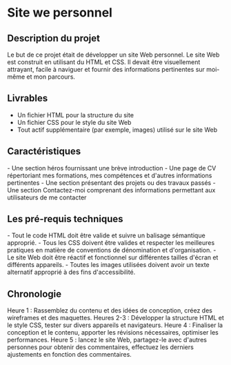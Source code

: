 <h1>Site we personnel</h1>
<h2>Description du projet</h2>

Le but de ce projet était de développer un site Web personnel. Le site Web est construit en utilisant du HTML et CSS. Il devait être visuellement attrayant, facile à naviguer et fournir des informations pertinentes sur moi-même et mon parcours.

<h2>Livrables</h2>

- Un fichier HTML pour la structure du site
- Un fichier CSS pour le style du site Web
- Tout actif supplémentaire (par exemple, images) utilisé sur le site Web
  
<h2>Caractéristiques</h2>
- Une section héros fournissant une brève introduction
- Une page de CV répertoriant mes formations, mes compétences et d'autres informations pertinentes
- Une section présentant des projets ou des travaux passés
- Une section Contactez-moi comprenant des informations permettant aux utilisateurs de me contacter

<h2>Les pré-requis techniques</h2>
- Tout le code HTML doit être valide et suivre un balisage sémantique approprié.
- Tous les CSS doivent être valides et respecter les meilleures pratiques en matière de conventions de dénomination et d'organisation.
- Le site Web doit être réactif et fonctionnel sur différentes tailles d'écran et différents appareils.
- Toutes les images utilisées doivent avoir un texte alternatif approprié à des fins d'accessibilité.
  
<h2>Chronologie</h2>
Heure 1 : Rassemblez du contenu et des idées de conception, créez des wireframes et des maquettes.
Heures 2-3 : Développer la structure HTML et le style CSS, tester sur divers appareils et navigateurs.
Heure 4 : Finaliser la conception et le contenu, apporter les révisions nécessaires, optimiser les performances.
Heure 5 : lancez le site Web, partagez-le avec d'autres personnes pour obtenir des commentaires, effectuez les derniers ajustements en fonction des commentaires.
